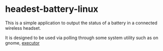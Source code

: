 # headest-battery-linux
This is a simple application to output the status of a battery in a connected wireless headset.

It is designed to be used via polling through some system utility such as on gnome, [executor](https://extensions.gnome.org/extension/2932/executor/)
